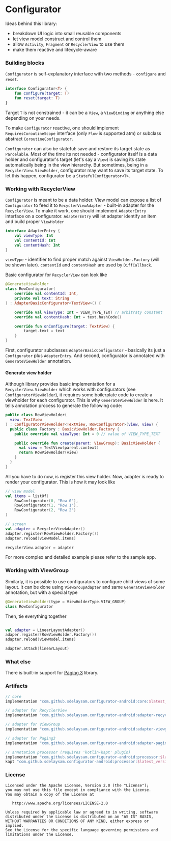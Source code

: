 # Configurator

Ideas behind this library:
- breakdown UI logic into small reusable components
- let view model construct and control them
- allow `Activity`, `Fragment` or `RecyclerView` to use them
- make them reactive and lifecycle-aware

### Building blocks

`Configurator` is self-explanatory interface with two methods - `configure` and `reset`.
```kotlin
interface Configurator<T> {
    fun configure(target: T)
    fun reset(target: T)
}
```
Target `T` is not constrained - it can be a `View`, a `ViewBinding` or anything else depending on your needs.

To make `Configurator` reactive, one should implement `RequiresCoroutineScope` interface (only `Flow` is supported atm) or subclass abstract `CoroutineConfigurator`.

`Configurator` can also be stateful: save and restore its target state as `Parcelable`. Most of the time its not needed - configurator itself is a data holder and configurator's target (let's say a `View`) is saving its state automatically being in the view hierarchy.
But sometimes, being in a `RecyclerView.ViewHolder`, configurator may want to save its target state. To let this happen, configurator be a `StatefulConfigurator<T>`.

### Working with RecyclerView

`Configurator` is meant to be a data holder. View model can expose a list of `Configurator` to feed it to `RecyclerViewAdapter` - built-in adapter for the `RecyclerView`.
To make it work, one should implement `AdapterEntry` interface on a configurator.
`AdapterEntry` will let adapter identify an item and build proper `ViewHolder`
```kotlin
interface AdapterEntry {
    val viewType: Int
    val contentId: Int
    val contentHash: Int
}
```
`viewType` - identifier to find proper match against `ViewHolder.Factory` (will be shown later).
`contentId` and `contentHash` are used by `DiffCallback`.

Basic configurator for `RecyclerView` can look like
```kotlin
@GenerateViewHolder
class RowConfigurator(
    override val contentId: Int,
    private val text: String
) : AdapterBasicConfigurator<TextView>() {

    override val viewType: Int = VIEW_TYPE_TEXT // arbitraty constant
    override val contentHash: Int = text.hashCode()

    override fun onConfigure(target: TextView) {
        target.text = text
    }
}
```
First, configurator subclasses `AdapterBasicConfigurator` - basically its just a `Configurator` plus  `AdapterEntry`. And second, configurator is annotated with `GenerateViewHolder` annotation.

#### Generate view holder

Although library provides basic implementation for a `RecyclerView.ViewHolder` which works with configurators (see `ConfiguratorViewHolder`), it requires some boilerplate code to create a viewholder for each configurator. This is why `GenerateViewHolder` is here.
It tells annotation process to generate the following code:
```kotlin
public class RowViewHolder(
  view: TextView
) : ConfiguratorViewHolder<TextView, RowConfigurator>(view, view) {
  public class Factory : BasicViewHolder.Factory {
    public override val viewType: Int = 0 // value of VIEW_TYPE_TEXT

    public override fun create(parent: ViewGroup): BasicViewHolder {
      val view = TextView(parent.context)
      return RowViewHolder(view)
    }
  }
}
```

All you have to do now, is register this view holder. Now, adapter is ready to render your configurator. This is how it may look like
```kotlin
// view model
val items = listOf(
    RowConfigurator(0, "Row 0"),
    RowConfigurator(1, "Row 1"),
    RowConfigurator(2, "Row 2")
)

// screen
val adapter = RecyclerViewAdapter()
adapter.register(RowViewHolder.Factory())
adapter.reload(viewModel.items)

recyclerView.adapter = adapter
```

For more complex and detailed example please refer to the sample app.

### Working with ViewGroup

Similarly, it is possible to use configurators to configure child views of some layout.
It can be done using `ViewGroupAdapter` and same `GenerateViewHolder` annotation, but with a special type
```kotlin
@GenerateViewHolder(type = ViewHolderType.VIEW_GROUP)
class RowConfigurator
```

Then, tie everything together
```kotlin

val adapter = LinearLayoutAdapter()
adaper.register(RowViewHolder.Factory())
adapter.reload(viewModel.items)

adapter.attach(linearLayout)
```

### What else

There is built-in support for [Paging 3](https://developer.android.com/topic/libraries/architecture/paging/v3-overview) library.


### Artifacts

```gradle
// core
implementation "com.github.sdelaysam.configurator-android:core:$latest_version"

// adapter for RecyclerView
implementation "com.github.sdelaysam.configurator-android:adapter-recyclerview:$latest_version"

// adapter for ViewGroup
implementation "com.github.sdelaysam.configurator-android:adapter-viewgroup:$latest_version"

// adapter for Paging3
implementation "com.github.sdelaysam.configurator-android:adapter-paging:$latest_version"

// annotation processor (requires 'kotlin-kapt' plugin)
implementation "com.github.sdelaysam.configurator-android:processor:$latest_version"
kapt "com.github.sdelaysam.configurator-android:processor:$latest_version"

```

### License
```
Licensed under the Apache License, Version 2.0 (the "License");
you may not use this file except in compliance with the License.
You may obtain a copy of the License at

   http://www.apache.org/licenses/LICENSE-2.0

Unless required by applicable law or agreed to in writing, software
distributed under the License is distributed on an "AS IS" BASIS,
WITHOUT WARRANTIES OR CONDITIONS OF ANY KIND, either express or implied.
See the License for the specific language governing permissions and
limitations under the License.
```